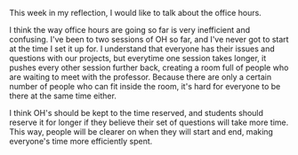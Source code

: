 This week in my reflection,
I would like to talk about the office hours.

I think the way office hours are going so far is very inefficient and confusing.
I've been to two sessions of OH so far, and I've never got to start at the time I set it up for.
I understand that everyone has their issues and questions with our projects, but everytime one session takes longer,
it pushes every other session further back, creating a room full of people who are waiting to meet with the professor.
Because there are only a certain number of people who can fit inside the room,
it's hard for everyone to be there at the same time either.

I think OH's should be kept to the time reserved, and students should reserve it for longer if they believe their
set of questions will take more time. This way, people will be clearer on when they will start and end, making everyone's
time more efficiently spent.
